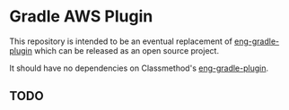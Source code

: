 Gradle AWS Plugin
=================

This repository is intended to be an eventual replacement of [eng-gradle-plugin](https://github.com/SEEK-Jobs/eng-gradle-plugin) which can be released as an open source project.

It should have no dependencies on Classmethod's [eng-gradle-plugin](https://github.com/classmethod/gradle-aws-plugin).


## TODO

